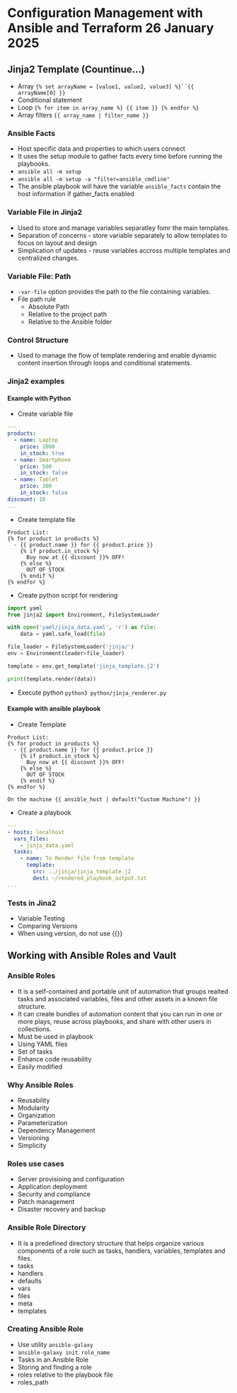 # Configuration Management with Ansible and Terraform 26 January 2025

## Jinja2 Template (Countinue...)

- Array
`{% set arrayName = [value1, value2, value3] %}``{{ arrayName[0] }}`
- Conditional statement
- Loop `{% for item in array_name %} {{ item }} {% endfor %}`
- Array filters `{{ array_name | filter_name }}`

### Ansible Facts
- Host specific data and properties to which users connect
- It uses the setup module to gather facts every time before running the playbooks.
- `ansible all -m setup`
- `ansible all -m setup -a "filter=ansible_cmdline"`
- The ansible playbook will have the variable `ansible_facts` contain the host information if gather_facts enabled

### Variable File in Jinja2 
- Used to store and manage variables separatley fomr the main templates.
- Separation of concerns - store variable separately to allow templates to focus on layout and design
- Simplication of updates - reuse variables accross multiple templates and centralized changes.

### Variable File: Path
- `-var-file` option provides the path to the file containing variables.
- File path rule
    - Absolute Path
    - Relative to the project path
    - Relative to the Ansible folder

### Control Structure
- Used to manage the flow of template rendering and enable dynamic content insertion through loops and conditional statements.

### Jinja2 examples

#### Example with Python
- Create variable file
```YAML
---
products:
  - name: Laptop
    price: 1000
    in_stock: true
  - name: Smartphone
    price: 500
    in_stock: false  
  - name: Tablet
    price: 300
    in_stock: false  
discount: 10    
...
```

- Create template file
```j2
Product List:
{% for product in products %}
  - {{ product.name }} for {{ product.price }}
    {% if product.in_stock %}
      Buy now at {{ discount }}% OFF!
    {% else %}
      OUT OF STOCK
    {% endif %} 
{% endfor %}     
```

- Create python script for rendering
```py
import yaml
from jinja2 import Environment, FileSystemLoader

with open('yaml/jinja_data.yaml', 'r') as file:
    data = yaml.safe_load(file)

file_loader = FileSystemLoader('jinja/')
env = Environment(loader=file_loader)

template = env.get_template('jinja_template.j2')

print(template.render(data))
```
- Execute python  `python3 python/jinja_renderer.py`

#### Example with ansible playbook
- Create Template
```j2
Product List:
{% for product in products %}
  - {{ product.name }} for {{ product.price }}
    {% if product.in_stock %}
      Buy now at {{ discount }}% OFF!
    {% else %}
      OUT OF STOCK
    {% endif %} 
{% endfor %}

On the machine {{ ansible_host | default("Custom Machine") }}
```

- Create a playbook
```yaml
---
- hosts: localhost
  vars_files:
    - jinja_data.yaml
  tasks:
    - name: To Render file from template
      template:
        src: ../jinja/jinja_template.j2
        dest: ~/rendered_playbook_output.txt
...
```

### Tests in Jina2
- Variable Testing
- Comparing Versions
- When using version, do not use {{}}

## Working with Ansible Roles and Vault

### Ansible Roles
- It is a self-contained and portable unit of automation that groups realted tasks and associated variables, files and other assets in a known file structure.
- It can create bundles of automation content that you can run in one or more plays, reuse across playbooks, and share with other users in collections.
- Must be used in playbook
- Using YAML files 
- Set of tasks
- Enhance code reusability
- Easily modified

### Why Ansible Roles
- Reusability
- Modularity
- Organization
- Parameterization
- Dependency Management
- Versioning
- Simplicity

### Roles use cases
- Server provisioing and configuration
- Application deployment
- Security and compliance
- Patch management
- Disaster recovery and backup

### Ansible Role Directory
- It is a predefined directory structure that helps organize various components of a role such as tasks, handlers, variables, templates and files.
- tasks
- handlers
- defaults
- vars
- files
- meta
- templates

### Creating Ansible Role
- Use utility `ansible-galaxy`
- `ansible-galaxy init role_name`
- Tasks in an Ansible Role
- Storing and finding a role
- roles relative to the playbook file
- roles_path


